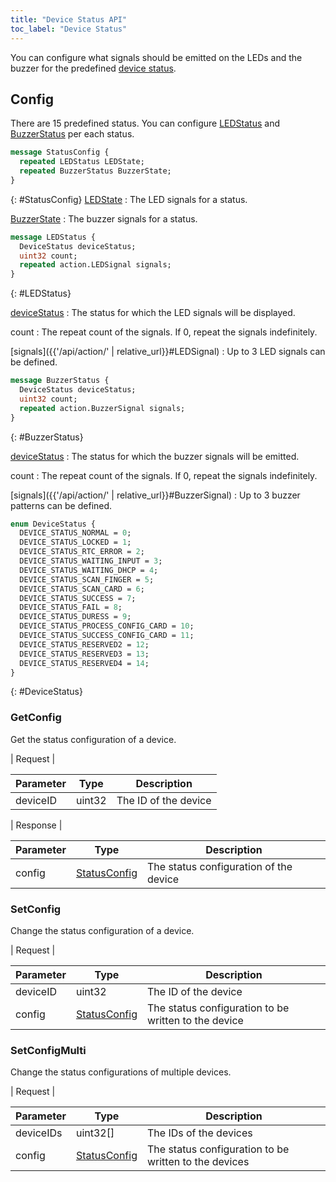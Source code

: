 ```yaml
---
title: "Device Status API"
toc_label: "Device Status"  
---
```


You can configure what signals should be emitted on the LEDs and the buzzer for the predefined [device status](#DeviceStatus).

## Config

There are 15 predefined status. You can configure [LEDStatus](#LEDStatus) and [BuzzerStatus](#BuzzerStatus) per each status. 

```protobuf
message StatusConfig {
  repeated LEDStatus LEDState;
  repeated BuzzerStatus BuzzerState;
}
```
{: #StatusConfig}
[LEDState](#LEDStatus)
: The LED signals for a status.

[BuzzerState](#BuzzerStatus)
: The buzzer signals for a status.

```protobuf
message LEDStatus {
  DeviceStatus deviceStatus;
  uint32 count;
  repeated action.LEDSignal signals;
}
```
{: #LEDStatus}

[deviceStatus](#DeviceStatus)
: The status for which the LED signals will be displayed.

count
: The repeat count of the signals. If 0, repeat the signals indefinitely.

[signals]({{'/api/action/' | relative_url}}#LEDSignal)
: Up to 3 LED signals can be defined.

```protobuf
message BuzzerStatus {
  DeviceStatus deviceStatus;
  uint32 count;
  repeated action.BuzzerSignal signals;
}
```
{: #BuzzerStatus}

[deviceStatus](#DeviceStatus)
: The status for which the buzzer signals will be emitted.

count
: The repeat count of the signals. If 0, repeat the signals indefinitely.

[signals]({{'/api/action/' | relative_url}}#BuzzerSignal)
: Up to 3 buzzer patterns can be defined.

```protobuf
enum DeviceStatus {
  DEVICE_STATUS_NORMAL = 0;
  DEVICE_STATUS_LOCKED = 1;
  DEVICE_STATUS_RTC_ERROR = 2;
  DEVICE_STATUS_WAITING_INPUT = 3;
  DEVICE_STATUS_WAITING_DHCP = 4;
  DEVICE_STATUS_SCAN_FINGER = 5;
  DEVICE_STATUS_SCAN_CARD = 6;
  DEVICE_STATUS_SUCCESS = 7;
  DEVICE_STATUS_FAIL = 8;
  DEVICE_STATUS_DURESS = 9;
  DEVICE_STATUS_PROCESS_CONFIG_CARD = 10;
  DEVICE_STATUS_SUCCESS_CONFIG_CARD = 11;
  DEVICE_STATUS_RESERVED2 = 12;
  DEVICE_STATUS_RESERVED3 = 13;
  DEVICE_STATUS_RESERVED4 = 14;
}
```
{: #DeviceStatus}

### GetConfig

Get the status configuration of a device.

| Request |

| Parameter | Type | Description |
| --------- | ---- | ----------- |
| deviceID | uint32 | The ID of the device |

| Response |

| Parameter | Type | Description |
| --------- | ---- | ----------- |
| config | [StatusConfig](#StatusConfig) | The status configuration of the device |

### SetConfig

Change the status configuration of a device.

| Request |

| Parameter | Type | Description |
| --------- | ---- | ----------- |
| deviceID | uint32 | The ID of the device |
| config | [StatusConfig](#StatusConfig) | The status configuration to be written to the device |


### SetConfigMulti

Change the status configurations of multiple devices.

| Request |

| Parameter | Type | Description |
| --------- | ---- | ----------- |
| deviceIDs | uint32[] | The IDs of the devices |
| config | [StatusConfig](#StatusConfig) | The status configuration to be written to the devices |
